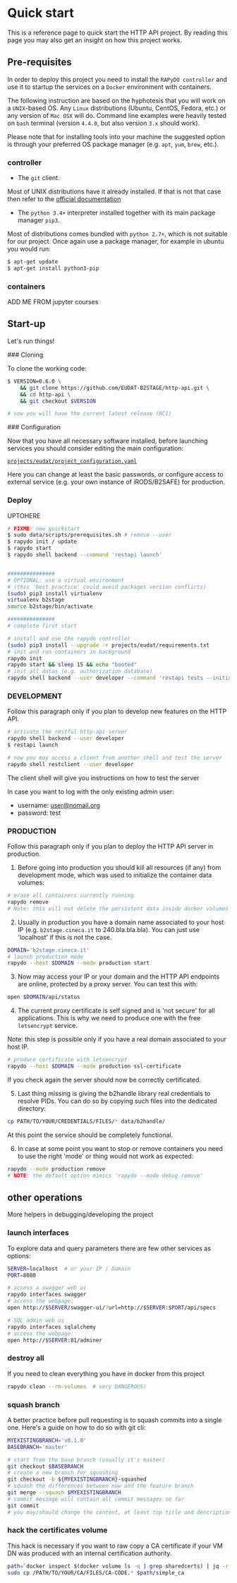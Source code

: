 
# Quick start

This is a reference page to quick start the HTTP API project. By reading this page you may also get an insight on how this project works.


## Pre-requisites

In order to deploy this project you need to install the `RAPyDO controller` and use it to startup the services on a `Docker` environment with containers.

The following instruction are based on the hyphotesis that you will work on a `UNIX`-based OS. Any `Linux` distributions (Ubuntu, CentOS, Fedora, etc.) or any version of `Mac OSX` will do. Command line examples were heavily tested on `bash` terminal (version `4.4.0`, but also version `3.x` should work).

Please note that for installing tools into your machine the suggested option is through your preferred OS package manager (e.g. `apt`, `yum`, `brew`, etc.).


### controller

- The `git` client. 
 
Most of UNIX distributions have it already installed. If that is not that case then refer to the [official documentation]()

- The `python 3.4+` interpreter installed together with its main package manager `pip3`.

Most of distributions comes bundled with `python 2.7+`, which is not suitable for our project. Once again use a package manager, for example in ubuntu you would run:

```bash
$ apt-get update
$ apt-get install python3-pip
```


### containers

ADD ME FROM jupyter courses


## Start-up

Let's run things!


### Cloning 

To clone the working code:

```bash
$ VERSION=0.6.0 \
    && git clone https://github.com/EUDAT-B2STAGE/http-api.git \
    && cd http-api \
    && git checkout $VERSION  

# now you will have the current latest release (RC1)
```


### Configuration

Now that you have all necessary software installed, before launching services you should consider editing the main configuration:

[`projects/eudat/project_configuration.yaml`](projects/eudat/project_configuration.yaml)

Here you can change at least the basic passwords, or configure access to external service (e.g. your own instance of iRODS/B2SAFE) for production.


### Deploy

UPTOHERE

```bash
# FIXME: new quickstart
$ sudo data/scripts/prerequisites.sh # remove --user
$ rapydo init / update
$ rapydo start
$ rapydo shell backend --command 'restapi launch'
```

```bash

###############
# OPTIONAL: use a virtual environment 
# (this 'best practice' could avoid packages version conflicts)
(sudo) pip3 install virtualenv
virtualenv b2stage
source b2stage/bin/activate

###############
# complete first start

# install and use the rapydo controller
(sudo) pip3 install --upgrade -r projects/eudat/requirements.txt
# init and run containers in background
rapydo init
rapydo start && sleep 15 && echo "booted"
# init all datas (e.g. authorization database) 
rapydo shell backend --user developer --command 'restapi tests --initialize'
```

### DEVELOPMENT

Follow this paragraph only if you plan to develop new features on the HTTP API.

```bash
# activate the restful http-api server 
rapydo shell backend --user developer
$ restapi launch

# now you may access a client from another shell and test the server
rapydo shell restclient --user developer
```

The client shell will give you instructions on how to test the server

In case you want to log with the only existing admin user:

- username: user@nomail.org
- password: test


### PRODUCTION

Follow this paragraph only if you plan to deploy the HTTP API server in production.

1. Before going into production you should kill all resources (if any) from development mode, which was used to initialize the container data volumes:

```bash
# erase all containers currently running
rapydo remove
# Note: this will not delete the persistent data inside docker volumes
```

2. Usually in production you have a domain name associated to your host IP (e.g. `b2stage.cineca.it` to 240.bla.bla.bla).
You can just use 'localhost' if this is not the case.

```bash
DOMAIN='b2stage.cineca.it'
# launch production mode
rapydo --host $DOMAIN --mode production start
```

3. Now may access your IP or your domain and the HTTP API endpoints are online, protected by a proxy server. You can test this with:

```bash
open $DOMAIN/api/status
```

4. The current proxy certificate is self signed and is 'not secure' for all applications.
This is why we need to produce one with the free `letsencrypt` service.

Note: this step is possible only if you have a real domain associated to your host IP.


```bash
# produce certificate with letsencrypt
rapydo --host $DOMAIN --mode production ssl-certificate
```

If you check again the server should now be correctly certificated.

5. Last thing missing is giving the b2handle library real credentials to resolve PIDs. You can do so by copying such files into the dedicated directory:

```bash
cp PATH/TO/YOUR/CREDENTIALS/FILES/* data/b2handle/
```

At this point the service should be completely functional.

6. In case at some point you want to stop or remove containers you need to use the right 'mode' or thing would not work as expected:

```bash
rapydo --mode production remove
# NOTE: the default option mimics 'rapydo --mode debug remove'
```


## other operations

More helpers in debugging/developing the project

### launch interfaces

To explore data and query parameters there are few other services as options:

```bash
SERVER=localhost  # or your IP / Domain
PORT=8080

# access a swagger web ui
rapydo interfaces swagger
# access the webpage:
open http://$SERVER/swagger-ui/?url=http://$SERVER:$PORT/api/specs

# SQL admin web ui
rapydo interfaces sqlalchemy
# access the webpage:
open http://$SERVER:81/adminer
```


### destroy all

If you need to clean everything you have in docker from this project

```bash
rapydo clean --rm-volumes  # very DANGEROUS!
```


### squash branch

A better practice before pull requesting is to squash commits into a single one. Here's a guide on how to do so with git cli:

```bash
MYEXISTINGBRANCH='v0.1.0'
BASEBRANCH='master'

# start from the base branch (usually it's master)
git checkout $BASEBRANCH
# create a new branch for squashing
git checkout -b ${MYEXISTINGBRANCH}-squashed
# squash the differences between now and the feature branch
git merge --squash $MYEXISTINGBRANCH
# commit message will contain all commit messages so far
git commit
# you may/should change the content, at least top title and description
```

### hack the certificates volume

This hack is necessary if you want to raw copy a CA certificate if your VM DN was produced with an internal certification authority.

```bash
path=`docker inspect $(docker volume ls -q | grep sharedcerts) | jq -r ".[0].Mountpoint"`
sudo cp /PATH/TO/YOUR/CA/FILES/CA-CODE.* $path/simple_ca

```
